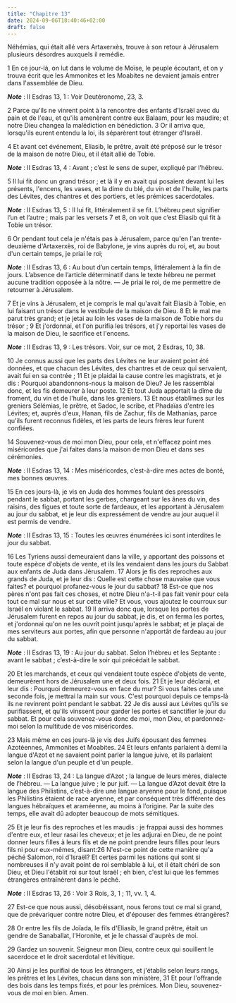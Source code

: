 ```yaml
---
title: "Chapitre 13"
date: 2024-09-06T18:40:46+02:00
draft: false
---
```



Néhémias, qui était allé vers Artaxerxès, trouve à son retour à Jérusalem plusieurs désordres auxquels il remédie.


1 En ce jour-là, on lut dans le volume de Moïse, le peuple écoutant, et on y trouva écrit que les Ammonites et les Moabites ne devaient jamais entrer dans l'assemblée de Dieu.

***Note*** :  II Esdras 13, 1 : Voir Deutéronome, 23, 3.

2 Parce qu'ils ne vinrent point à la rencontre des enfants d'Israël avec du pain et de l'eau, et qu'ils amenèrent contre eux Balaam, pour les maudire; et notre Dieu changea la malédiction en bénédiction. 3 Or il arriva que, lorsqu'ils eurent entendu la loi, ils séparèrent tout étranger d'Israël.


4 Et avant cet événement, Eliasib, le prêtre, avait été préposé sur le trésor de la maison de notre Dieu, et il était allié de Tobie.

***Note*** :  II Esdras 13, 4 : Avant ; c’est le sens de super, expliqué par l’hébreu.

5 Il lui fit donc un grand trésor ; et là il y en avait qui posaient devant lui les présents, l'encens, les vases, et la dime du blé, du vin et de l'huile, les parts des Lévites, des chantres et des portiers, et les prémices sacerdotales.

***Note*** :  II Esdras 13, 5 : Il lui fit, littéralement il se fit. L’hébreu peut signifier l’un et l’autre ; mais par les versets 7 et 8, on voit que c’est Eliasib qui fit à Tobie un trésor.

6 Or pendant tout cela je n'étais pas à Jérusalem, parce qu'en l'an trente-deuxième d'Artaxerxès, roi de Babylone, je vins auprès du roi, et, au bout d'un certain temps, je priai le roi;

***Note*** :  II Esdras 13, 6 : Au bout d’un certain temps, littéralement à la fin de jours. L’absence de l’article déterminatif dans le texte hébreu ne permet aucune tradition opposée à la nôtre. ― Je priai le roi, de me permettre de retourner à Jérusalem.

7 Et je vins à Jérusalem, et je compris le mal qu'avait fait Eliasib à Tobie, en lui faisant un trésor dans le vestibule de la maison de Dieu. 8 Et le mal me parut très grand; et je jetai au loin les vases de la maison de Tobie hors du trésor ; 9 Et j'ordonnai, et l'on purifia les trésors, et j'y reportai les vases de la maison de Dieu, le sacrifice et l'encens.

***Note*** :  II Esdras 13, 9 : Les trésors. Voir, sur ce mot, 2 Esdras, 10, 38.


10 Je connus aussi que les parts des Lévites ne leur avaient point été données, et que chacun des Lévites, des chantres et de ceux qui servaient, avait fui en sa contrée ; 11 Et je plaidai la cause contre les magistrats, et je dis : Pourquoi abandonnons-nous la maison de Dieu? Je les rassemblai donc, et les fis demeurer à leur poste. 12 Et tout Juda apportait la dîme du froment, du vin et de l'huile, dans les greniers. 13 Et nous établîmes sur les greniers Sélémias, le prêtre, et Sadoc, le scribe, et Phadaïas d'entre les Lévites; et, auprès d'eux, Hanan, fils de Zachur, fils de Mathanias, parce qu'ils furent reconnus fidèles, et les parts de leurs frères leur furent confiées.


14 Souvenez-vous de moi mon Dieu, pour cela, et n'effacez point mes miséricordes que j'ai faites dans la maison de mon Dieu et dans ses cérémonies.

***Note*** :  II Esdras 13, 14 : Mes miséricordes, c’est-à-dire mes actes de bonté, mes bonnes œuvres.


15 En ces jours-là, je vis en Juda des hommes foulant des pressoirs pendant le sabbat, portant les gerbes, chargeant sur les ânes du vin, des raisins, des figues et toute sorte de fardeaux, et les apportant à Jérusalem au jour du sabbat, et je leur dis expressément de vendre au jour auquel il est permis de vendre.

***Note*** :  II Esdras 13, 15 : Toutes les œuvres énumérées ici sont interdites le jour du sabbat.

16 Les Tyriens aussi demeuraient dans la ville, y apportant des poissons et toute espèce d'objets de vente, et ils les vendaient dans les jours du Sabbat aux enfants de Juda dans Jérusalem. 17 Alors je fis des reproches aux grands de Juda, et je leur dis : Quelle est cette chose mauvaise que vous faites? et pourquoi profanez-vous le jour du sabbat? 18 Est-ce que nos pères n'ont pas fait ces choses, et notre Dieu n'a-t-il pas fait venir pour cela tout ce mal sur nous et sur cette ville? Et vous, vous ajoutez le courroux sur Israël en violant le sabbat. 19 Il arriva donc que, lorsque les portes de Jérusalem furent en repos au jour du sabbat, je dis, et on ferma les portes, et j'ordonnai qu'on ne les ouvrît point jusqu'après le sabbat; et je plaçai de mes serviteurs aux portes, afin que personne n'apportât de fardeau au jour du sabbat.

***Note*** :  II Esdras 13, 19 : Au jour du sabbat. Selon l’hébreu et les Septante : avant le sabbat ; c’est-à-dire le soir qui précédait le sabbat.

20 Et les marchands, et ceux qui vendaient toute espèce d'objets de vente, demeurèrent hors de Jérusalem une et deux fois. 21 Et je leur déclarai, et leur dis : Pourquoi demeurez-vous en face du mur? Si vous faites cela une seconde fois, je mettrai la main sur vous. C'est pourquoi depuis ce temps-là ils ne revinrent point pendant le sabbat. 22 Je dis aussi aux Lévites qu'ils se purifiassent, et qu'ils vinssent pour garder les portes et sanctifier le jour du sabbat. Et pour cela souvenez-vous donc de moi, mon Dieu, et pardonnez-moi selon la multitude de vos miséricordes.


23 Mais même en ces jours-là je vis des Juifs épousant des femmes Azotéennes, Ammonites et Moabites. 24 Et leurs enfants parlaient à demi la langue d'Azot et ne savaient point parler la langue juive, et ils parlaient selon la langue d'un peuple et d'un peuple.

***Note*** :  II Esdras 13, 24 : La langue d’Azot ; la langue de leurs mères, dialecte de l’hébreu. ― La langue juive ; le pur juif. ― La langue d’Azot devait être la langue des Philistins, c’est-à-dire une langue aryenne pour le fond, puisque les Philistins étaient de race aryenne, et par conséquent très différente des langues hébraïques et araméenne, au moins à l’origine. Par la suite des temps, elle avait dû adopter beaucoup de mots sémitiques.

25 Et je leur fis des reproches et les maudis : je frappai aussi des hommes d'entre eux, et leur rasai les cheveux; et je les adjurai en Dieu, de ne point donner leurs filles à leurs fils et de ne point prendre leurs filles pour leurs fils ni pour eux-mêmes, disant:26 N'est-ce point de cette manière qu'a péché Salomon, roi d'Israël? Et certes parmi les nations qui sont si nombreuses il n'y avait point de roi semblable à lui, et il était chéri de son Dieu, et Dieu l'établit roi sur tout Israël ; eh bien, c'est lui que les femmes étrangères entraînèrent dans le péché.

***Note*** :  II Esdras 13, 26 : Voir 3 Rois, 3, 1 ; 11, vv. 1, 4.

27 Est-ce que nous aussi, désobéissant, nous ferons tout ce mal si grand, que de prévariquer contre notre Dieu, et d'épouser des femmes étrangères?


28 Or entre les fils de Joïada, le fils d'Eliasib, le grand prêtre, était un gendre de Sanaballat, l'Horonite, et je le chassai d'auprès de moi.


29 Gardez un souvenir. Seigneur mon Dieu, contre ceux qui souillent le sacerdoce et le droit sacerdotal et lévitique.


30 Ainsi je les purifiai de tous les étrangers, et j'établis selon leurs rangs, les prêtres et les Lévites, chacun dans son ministère, 31 Et pour l'offrande des bois dans les temps fixés, et pour les prémices. Mon Dieu, souvenez-vous de moi en bien. Amen.
